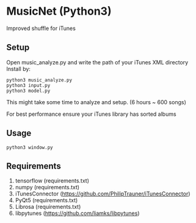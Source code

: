 # MusicNet (Python3)
Improved shuffle for iTunes

## Setup
Open music_analyze.py and write the path of your iTunes XML directory
Install by:
```
python3 music_analyze.py
python3 input.py
python3 model.py
```
This might take some time to analyze and setup. (6 hours ~ 600 songs)

For best performance ensure your iTunes library has sorted albums

## Usage
```
python3 window.py
```

## Requirements
1. tensorflow (requirements.txt)
2. numpy (requirements.txt)
3. iTunesConnector (https://github.com/PhilipTrauner/iTunesConnector)
4. PyQt5 (requirements.txt)
5. Librosa (requirements.txt)
6. libpytunes (https://github.com/liamks/libpytunes)
